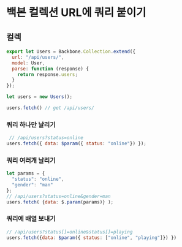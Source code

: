 # 백본 컬렉션 URL에 쿼리 붙이기

## 컬렉

```javascript
export let Users = Backbone.Collection.extend({
  url: "/api/users/",
  model: User,
  parse: function (response) {
    return response.users;
  }
});

let users = new Users();

users.fetch() // get /api/users/
```

### 쿼리 하나만 날리기

```javascript
 // /api/users?status=online
users.fetch({ data: $param({ status: "online"}) });
```

### 쿼리 여러개 날리기

```javascript
let params = {
  "status": "online",
  "gender": "man"
};
// /api/users?status=online&gender=man
users.fetch( {data: $.param(params)} );
```

### 쿼리에 배열 보내기

```javascript
// /api/users?status[]=online&status[]=playing
users.fetch({data: $param({ status: ["online", "playing"]}) })
```

